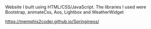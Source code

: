 
Website I built using HTML/CSS/JavaScript. The libraries I used were Bootstrap, animateCss, Aos, Lightbox and WeatherWidget

https://memphis2coder.github.io/Springiness/
